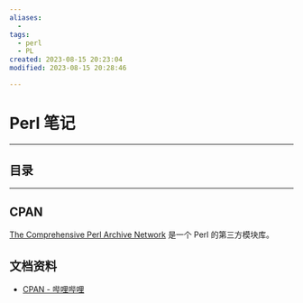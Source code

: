 ```yaml
---
aliases:
  - 
tags:
  - perl
  - PL
created: 2023-08-15 20:23:04 
modified: 2023-08-15 20:28:46

---
```


# Perl 笔记

---

## 目录

---

## CPAN

[The Comprehensive Perl Archive Network](https://www.cpan.org/) 是一个 Perl 的第三方模块库。

## 文档资料

* [CPAN - 哔哩哔哩](https://www.bilibili.com/read/cv14880480)

